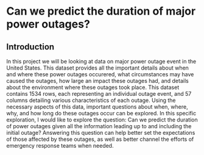 # Can we predict the duration of major power outages?

## Introduction

In this project we will be looking at data on major power outage event in the United States. This dataset provides all the important details about when and where these power outages occurered, what circumstances may have caused the outages, how large an impact these outages had, and details about the environment where these outages took place. This dataset contains 1534 rows, each representing an individual outage event, and 57 columns detailing various characteristics of each outage. Using the necessary aspects of this data, important questions about when, where, why, and how long do these outages occur can be explored. In this specific exploration, I would like to explore the question: Can we predict the duration of power outages given all the information leading up to and including the initial outage? Answering this question can help better set the expectations of those affected by these outages, as well as better channel the efforts of emergency response teams when needed.
